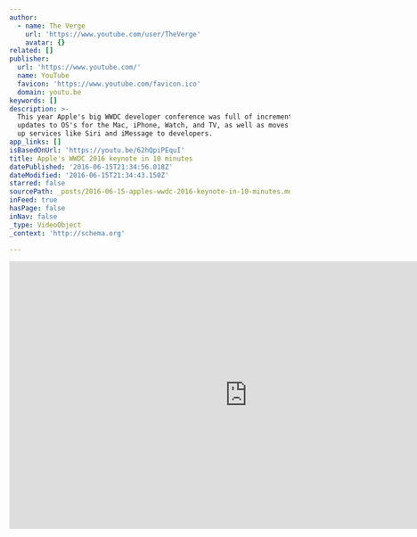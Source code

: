```yaml
---
author:
  - name: The Verge
    url: 'https://www.youtube.com/user/TheVerge'
    avatar: {}
related: []
publisher:
  url: 'https://www.youtube.com/'
  name: YouTube
  favicon: 'https://www.youtube.com/favicon.ico'
  domain: youtu.be
keywords: []
description: >-
  This year Apple's big WWDC developer conference was full of incremental
  updates to OS's for the Mac, iPhone, Watch, and TV, as well as moves to open
  up services like Siri and iMessage to developers.
app_links: []
isBasedOnUrl: 'https://youtu.be/62hQpiPEquI'
title: Apple's WWDC 2016 keynote in 10 minutes
datePublished: '2016-06-15T21:34:56.018Z'
dateModified: '2016-06-15T21:34:43.150Z'
starred: false
sourcePath: _posts/2016-06-15-apples-wwdc-2016-keynote-in-10-minutes.md
inFeed: true
hasPage: false
inNav: false
_type: VideoObject
_context: 'http://schema.org'

---
```

<iframe src="https://cdn.embedly.com/widgets/media.html?src=https%3A%2F%2Fwww.youtube.com%2Fembed%2F62hQpiPEquI%3Ffeature%3Doembed&amp;url=http%3A%2F%2Fwww.youtube.com%2Fwatch%3Fv%3D62hQpiPEquI&amp;image=https%3A%2F%2Fi.ytimg.com%2Fvi%2F62hQpiPEquI%2Fhqdefault.jpg&amp;key=b7d04c9b404c499eba89ee7072e1c4f7&amp;type=text%2Fhtml&amp;schema=youtube" width="854" height="480" scrolling="no" frameborder="0" allowfullscreen="" style=""></iframe>
